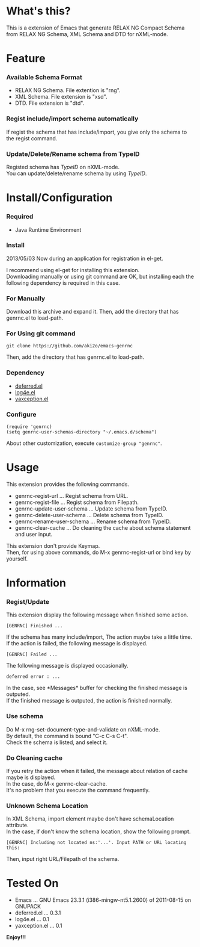 What's this?
============

This is a extension of Emacs that generate RELAX NG Compact Schema from RELAX NG Schema, XML Schema and DTD for nXML-mode.

Feature
=======

### Available Schema Format

* RELAX NG Schema. File extention is "rng".
* XML Schema. File extension is "xsd".
* DTD. File extension is "dtd".

### Regist include/import schema automatically

If regist the schema that has include/import, you give only the schema to the regist command.

### Update/Delete/Rename schema from TypeID

Registed schema has *TypeID* on nXML-mode.  
You can update/delete/rename schema by using *TypeID*.

Install/Configuration
=====================

### Required

* Java Runtime Environment

### Install

2013/05/03 Now during an application for registration in el-get.

I recommend using el-get for installing this extension.  
Downloading manually or using git command are OK,
but installing each the following dependency is required in this case.

### For Manually

Download this archive and expand it. Then, add the directory that has genrnc.el to load-path.

### For Using git command

    git clone https://github.com/aki2o/emacs-genrnc

Then, add the directory that has genrnc.el to load-path.

### Dependency

* [deferred.el](https://github.com/kiwanami/emacs-deferred)
* [log4e.el](https://github.com/aki2o/log4e)
* [yaxception.el](https://github.com/aki2o/yaxception)

### Configure

    (require 'genrnc)
    (setq genrnc-user-schemas-directory "~/.emacs.d/schema")

About other customization, execute `customize-group "genrnc"`.

Usage
=====

This extension provides the following commands.

* genrnc-regist-url ... Regist schema from URL.
* genrnc-regist-file ... Regist schema from Filepath.
* genrnc-update-user-schema ... Update schema from TypeID.
* genrnc-delete-user-schema ... Delete schema from TypeID.
* genrnc-rename-user-schema ... Rename schema from TypeID.
* genrnc-clear-cache ... Do cleaning the cache about schema statement and user input.

This extension don't provide Keymap.  
Then, for using above commands, do M-x genrnc-regist-url or bind key by yourself.

Information
===========

### Regist/Update

This extension display the following message when finished some action.

    [GENRNC] Finished ...

If the schema has many include/import, The action maybe take a little time.  
If the action is failed, the following message is displayed.

    [GENRNC] Failed ...

The following message is displayed occasionally.

    deferred error : ...

In the case, see \*Messages\* buffer for checking the finished message is outputed.  
If the finished message is outputed, the action is finished normally.

### Use schema

Do M-x rng-set-document-type-and-validate on nXML-mode.  
By default, the command is bound "C-c C-s C-t".  
Check the schema is listed, and select it.

### Do Cleaning cache

If you retry the action when it failed, the message about relation of cache maybe is displayed.  
In the case, do M-x genrnc-clear-cache.  
It's no problem that you execute the command frequently.

### Unknown Schema Location

In XML Schema, import element maybe don't have schemaLocation attribute.  
In the case, if don't know the schema location, show the following prompt.

    [GENRNC] Including not located ns:'...'. Input PATH or URL locating this: 

Then, input right URL/Filepath of the schema.

Tested On
=========

* Emacs ... GNU Emacs 23.3.1 (i386-mingw-nt5.1.2600) of 2011-08-15 on GNUPACK
* deferred.el ... 0.3.1
* log4e.el ... 0.1
* yaxception.el ... 0.1


**Enjoy!!!**

